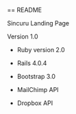 == README

Sincuru Landing Page

Version 1.0

* Ruby version 2.0

* Rails 4.0.4

* Bootstrap 3.0

* MailChimp API

* Dropbox API 

